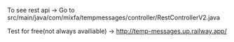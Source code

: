To see rest api -> Go to src/main/java/com/mixfa/tempmessages/controller/RestControllerV2.java

Test for  free(not always availiable) -> http://temp-messages.up.railway.app/
